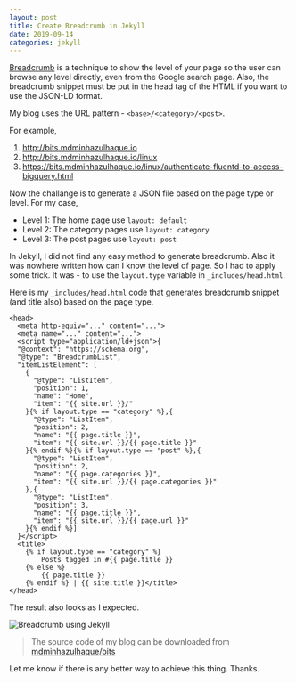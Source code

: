 ```yaml
---
layout: post
title: Create Breadcrumb in Jekyll
date: 2019-09-14
categories: jekyll
---
```

[Breadcrumb](https://developers.google.com/search/docs/data-types/breadcrumb) is a technique to show the level of your page so the user can browse any level directly, even from the Google search page. Also, the breadcrumb snippet must be put in the head tag of the HTML if you want to use the JSON-LD format.

My blog uses the URL pattern - `<base>/<category>/<post>`.

For example,

1. http://bits.mdminhazulhaque.io
2. http://bits.mdminhazulhaque.io/linux
3. https://bits.mdminhazulhaque.io/linux/authenticate-fluentd-to-access-bigquery.html

Now the challange is to generate a JSON file based on the page type or level. For my case,

* Level 1: The home page use `layout: default`
* Level 2: The category pages use `layout: category`
* Level 3: The post pages use `layout: post`

In Jekyll, I did not find any easy method to generate breadcrumb. Also it was nowhere written how can I know the level of page. So I had to apply some trick. It was - to use the `layout.type` variable in `_includes/head.html`.

Here is my `_includes/head.html` code that generates breadcrumb snippet (and title also) based on the page type.

```
<head>
  <meta http-equiv="..." content="...">
  <meta name="..." content="...">
  <script type="application/ld+json">{
  "@context": "https://schema.org",
  "@type": "BreadcrumbList",
  "itemListElement": [
    {
      "@type": "ListItem",
      "position": 1,
      "name": "Home",
      "item": "{{ site.url }}/"
    }{% if layout.type == "category" %},{
      "@type": "ListItem",
      "position": 2,
      "name": "{{ page.title }}",
      "item": "{{ site.url }}/{{ page.title }}"
    }{% endif %}{% if layout.type == "post" %},{
      "@type": "ListItem",
      "position": 2,
      "name": "{{ page.categories }}",
      "item": "{{ site.url }}/{{ page.categories }}"
    },{
      "@type": "ListItem",
      "position": 3,
      "name": "{{ page.title }}",
      "item": "{{ site.url }}/{{ page.url }}"
    }{% endif %}]
  }</script>
  <title>
    {% if layout.type == "category" %}
        Posts tagged in #{{ page.title }}
    {% else %}
        {{ page.title }}
    {% endif %} | {{ site.title }}</title>
</head>
```

The result also looks as I expected.

![Breadcrumb using Jekyll](https://i.imgur.com/YCnUuyp.png)

> The source code of my blog can be downloaded from [mdminhazulhaque/bits](https://github.com/mdminhazulhaque/bits)

Let me know if there is any better way to achieve this thing. Thanks.
